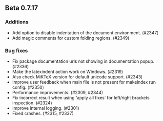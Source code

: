 ## Beta 0.7.17

### Additions
* Add option to disable indentation of the document environment. (#2347)
* Add magic comments for custom folding regions. (#2349)


### Bug fixes
* Fix package documentation urls not showing in documentation popup. (#2336)
* Make the latexindent action work on Windows. (#2319)
* Also check MiKTeX version for default unicode support. (#2343)
* Improve user feedback when main file is not present for makeindex run config. (#2350)
* Performance improvements. (#2309, #2344)
* Fix incorrect result when using 'apply all fixes' for left/right brackets inspection. (#2324)
* Improve internal logging. (#2301)
* Fixed crashes. (#2315, #2337)